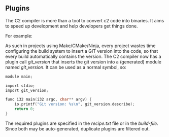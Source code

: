 ## Plugins

The C2 compiler is more than a tool to convert c2 code into binaries. It aims to speed up
development and help developers get things done.

For example:

As such in projects using Make/CMake/Ninja, every project wastes time configuring the build
system  to insert a GIT version into the code, so that every build automatically contains
the version. The C2 compiler now has a plugin call _git_version_ that inserts the git version
into a (generated) module named _git_version_. It can be used as a normal symbol, so:

```c
module main;

import stdio;
import git_version;

func i32 main(i32 argc, char** argv) {
    io.printf("Git version: %s\n", git_version.describe);
    return 0;
}
```

The required plugins are specified in the _recipe.txt_ file or in the _build-file_.
Since both may be auto-generated, duplicate plugins are filtered out.

